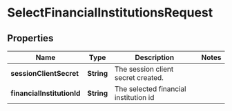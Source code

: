 

# SelectFinancialInstitutionsRequest


## Properties

| Name | Type | Description | Notes |
|------------ | ------------- | ------------- | -------------|
|**sessionClientSecret** | **String** | The session client secret created. |  |
|**financialInstitutionId** | **String** | The selected financial institution id |  |




